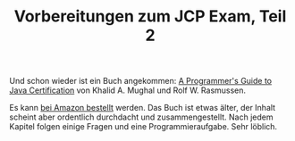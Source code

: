 ﻿---
layout: post
title: "Vorbereitungen zum JCP Exam, Teil 2"
---
Und schon wieder ist ein Buch angekommen: [A Programmer's Guide to Java Certification][0] von Khalid A. Mughal und Rolf W. Rasmussen.

Es kann [bei Amazon bestellt][0] werden. Das Buch ist etwas älter, der Inhalt scheint aber ordentlich durchdacht und zusammengestellt. Nach jedem Kapitel folgen einige Fragen und eine Programmieraufgabe. Sehr löblich.

[0]: http://www.amazon.de/exec/obidos/ASIN/0201596148/kopisde-21
